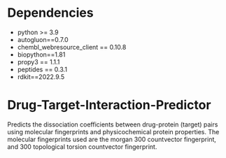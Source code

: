 # Dependencies

* python >= 3.9
* autogluon==0.7.0
* chembl_webresource_client == 0.10.8
* biopython==1.81
* propy3 == 1.1.1
* peptides == 0.3.1
* rdkit==2022.9.5


# Drug-Target-Interaction-Predictor
Predicts the dissociation coefficients between drug-protein (target) pairs using molecular fingerprints and physicochemical protein properties. The molecular fingerprints used are the morgan 300 countvector fingerprint, and 300 topological torsion countvector fingerprint.
